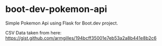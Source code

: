 # boot-dev-pokemon-api
Simple Pokemon Api using Flask for Boot.dev project.

CSV Data taken from here:
https://gist.github.com/armgilles/194bcff35001e7eb53a2a8b441e8b2c6
